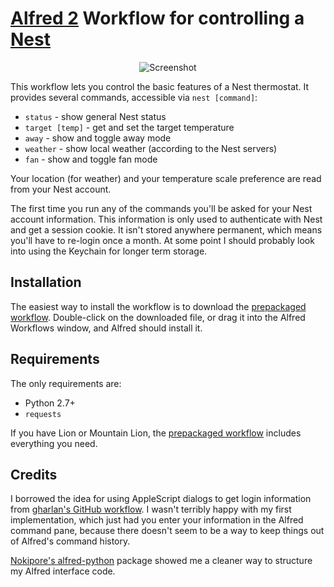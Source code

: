 [Alfred 2][alfred] Workflow for controlling a [Nest][nest]
==========================================================

<p align="center">
<img alt="Screenshot" src="http://i.imgur.com/fB8j7is.png" />
</p>

This workflow lets you control the basic features of a Nest thermostat. It
provides several commands, accessible via `nest [command]`:

  * `status` - show general Nest status
  * `target [temp]` - get and set the target temperature
  * `away` - show and toggle away mode
  * `weather` - show local weather (according to the Nest servers)
  * `fan` - show and toggle fan mode

Your location (for weather) and your temperature scale preference are read from
your Nest account.

The first time you run any of the commands you'll be asked for your Nest
account information. This information is only used to authenticate with Nest
and get a session cookie. It isn't stored anywhere permanent, which means
you'll have to re-login once a month. At some point I should probably look into
using the Keychain for longer term storage.

Installation
------------

The easiest way to install the workflow is to download the
[prepackaged workflow][package].  Double-click on the downloaded file, or drag
it into the Alfred Workflows window, and Alfred should install it.

Requirements
------------

The only requirements are:

  * Python 2.7+
  * `requests`

If you have Lion or Mountain Lion, the [prepackaged workflow][package] includes
everything you need.

Credits
-------

I borrowed the idea for using AppleScript dialogs to get login information from 
[gharlan's GitHub workflow][gharlan]. I wasn't terribly happy with my first
implementation, which just had you enter your information in the Alfred command
pane, because there doesn't seem to be a way to keep things out of Alfred's
command history.

[Nokipore's alfred-python][nokipore] package showed me a cleaner way to
structure my Alfred interface code.

[package]: https://www.dropbox.com/s/qmu1iyora9h6pr9/jc-nest.alfredworkflow
[nest]: http://www.nest.com
[alfred]: http://www.alfredapp.com
[gharlan]: https://github.com/gharlan/alfred-github-workflow
[nokipore]: https://github.com/nikipore/alfred-python
